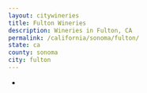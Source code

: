 ```yaml
---
layout: citywineries
title: Fulton Wineries
description: Wineries in Fulton, CA
permalink: /california/sonoma/fulton/
state: ca
county: sonoma
city: fulton
---
```

-
